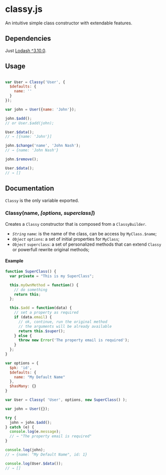 # classy.js

An intuitive simple class constructor with extendable features.

## Dependencies

Just [Lodash ^3.10.0](http://lodash.com/).

## Usage

```javascript

var User = Classy('User', {
  $defaults: {
    name: ''
  }
});

var john = User({name: 'John'});

john.$add();
// or User.$add(john);

User.$data();
// → [{name: 'John'}]

john.$change('name', 'John Nash');
// → {name: 'John Nash'}

john.$remove();

User.$data();
// → []
```

## Documentation

`Classy` is the only variable exported.

### Classy(name, _[options, superclass]_)

Creates a `Classy` constructor that is composed from a `ClassyBuilder`.

- _`String`_ `name`: is the name of the class, can be access by `MyClass.$name`;
- _`Object`_ `options`: a set of initial properties for `MyClass`;
- _`Object`_ `superclass`: a set of personalized methods that can extend `Classy` or powerfull rewrite original methods;

#### Example

```javascript
function SuperClass() {
  var private = "This is my SuperClass";

  this.myOwnMethod = function() {
    // do something
    return this;
  };

  this.$add = function(data) {
    // set a property as required
    if (data.email) {
      // ok, continue, run the original method
      // the arguments will be already available
      return this.$super();
    } else {
      throw new Error('The property email is required');
    }
  };
}

var options = {
  $pk: 'id',
  $defaults: {
    name: "My Default Name"
  },
  $hasMany: {}
}

var User = Classy( 'User', options, new SuperClass() );

var john = User({});

try {
  john = john.$add();
} catch (e) {
  console.log(e.message);
  // → "The property email is required"
}

console.log(john);
// → {name: "My Default Name", id: 1} 

console.log(User.$data());
// → []

```


